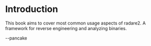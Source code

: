 # Introduction

This book aims to cover most common usage aspects of radare2. A framework for reverse engineering and analyzing binaries.

--pancake

